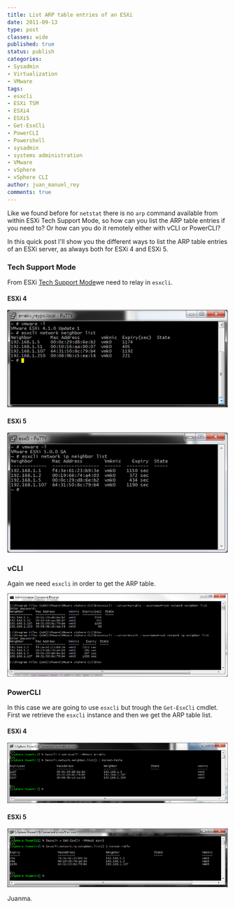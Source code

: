 ```yaml
---
title: List ARP table entries of an ESXi
date: 2011-09-13
type: post
classes: wide
published: true
status: publish
categories:
- Sysadmin
- Virtualization
- VMware
tags:
- esxcli
- ESXi TSM
- ESXi4
- ESXi5
- Get-EsxCli
- PowerCLI
- Powershell
- sysadmin
- systems administration
- VMware
- vSphere
- vSphere CLI
author: juan_manuel_rey
comments: true
---
```


Like we found before for `netstat` there is no `arp` command available from within ESXi Tech Support Mode, so how can you list the ARP table entries if you need to? Or how can you do it remotely either with vCLI or PowerCLI?

In this quick post I'll show you the different ways to list the ARP table entries of an ESXi server, as always both for ESXi 4 and ESXi 5.

### Tech Support Mode

From ESXi [Tech Support Mode](http://kb.vmware.com/selfservice/microsites/search.do?language=en_US&cmd=displayKC&externalId=1017910)we need to relay in `esxcli`.

#### ESXi 4

[![](/assets/images/esxi4_tsm.png "ESXi4 TSM")]({{site.url}}/assets/images/esxi4_tsm.png)

#### ESXi 5

[![](/assets/images/esxi5_tsm.png "ESXi5 TSM")]({{images.url}}/assets/images/esxi5_tsm.png)

### vCLI

Again we need `esxcli` in order to get the ARP table.

[![](/assets/images/vcli.png "vCLI")]({{site.url}}/assets/images/vcli.png)

### PowerCLI

In this case we are going to use `esxcli` but trough the `Get-EsxCli` cmdlet. First we retrieve the `esxcli` instance and then we get the ARP
table list.

#### ESXi 4

[![](/assets/images/powercli_esxi4.png "PowerCLI ESXi4")]({{site.url}}/assets/images/powercli_esxi4.png)

#### ESXi 5

[![](/assets/images/powercli_esxi5.png "PowerCLI ESXi5")]({{site.url}}/assets/images/powercli_esxi5.png)

Juanma.
